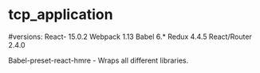 # tcp_application

#versions:
React- 15.0.2
Webpack 1.13
Babel 6.*
Redux 4.4.5
React/Router 2.4.0

Babel-preset-react-hmre - Wraps all different libraries.

